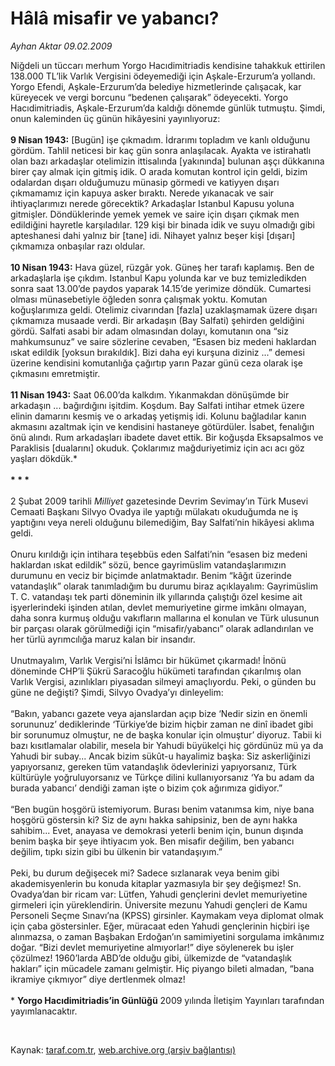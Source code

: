 # Hâlâ misafir ve yabancı?

*Ayhan Aktar 09.02.2009*

<div class="taraf_structure_2col_1zq">
<div class="margen_n">



 <p>Niğdeli un tüccarı merhum Yorgo Hacıdimitriadis kendisine tahakkuk ettirilen 138.000 TL’lik Varlık Vergisini ödeyemediği için Aşkale-Erzurum’a yollandı. Yorgo Efendi, Aşkale-Erzurum’da belediye hizmetlerinde çalışacak, kar küreyecek ve vergi borcunu “bedenen çalışarak” ödeyecekti. Yorgo Hacıdimitriadis, Aşkale-Erzurum’da kaldığı dönemde günlük tutmuştu. Şimdi, onun kaleminden üç günün hikâyesini yayınlıyoruz:<b> <br/><br/>9 Nisan 1943:</b> [Bugün] işe çıkmadım. İdrarımı topladım ve kanlı olduğunu gördüm. Tahlil neticesi bir kaç gün sonra anlaşılacak. Ayakta ve istirahatlı olan bazı arkadaşlar otelimizin ittisalında [yakınında] bulunan aşçı dükkanına birer çay almak için gitmiş idik. O arada komutan kontrol için geldi, bizim odalardan dışarı olduğumuzu münasip görmedi ve katiyyen dışarı çıkmamamız için kapuya asker bıraktı. Nerede yıkanacak ve sair ihtiyaçlarımızı nerede görecektik? Arkadaşlar Istanbul Kapusu yoluna gitmişler. Döndüklerinde yemek yemek ve saire için dışarı çıkmak men edildiğini hayretle karşıladılar. 129 kişi bir binada idik ve suyu olmadığı gibi apteshanesi dahi yalnız bir [tane] idi. Nihayet yalnız beşer kişi [dışarı] çıkmamıza onbaşılar razı oldular.<b> <br/><br/>10 Nisan 1943:</b> Hava güzel, rüzgâr yok. Güneş her tarafı kaplamış. Ben de arkadaşlarla işe çıkdım. Istanbul Kapu yolunda kar ve buz temizledikden sonra saat 13.00’de paydos yaparak 14.15’de yerimize döndük. Cumartesi olması münasebetiyle öğleden sonra çalışmak yoktu. Komutan koğuşlarımıza geldi. Otelimiz civarından [fazla] uzaklaşmamak üzere dışarı çıkmamıza musaade verdi. Bir arkadaşın (Bay Salfati) şehirden geldiğini gördü. Salfati asabi bir adam olmasından dolayı, komutanın ona “siz mahkumsunuz” ve saire sözlerine cevaben, “Esasen biz medeni haklardan ıskat edildik [yoksun bırakıldık]. Bizi daha eyi kurşuna diziniz ...” demesi üzerine kendisini komutanlığa çağırtıp yarın Pazar günü ceza olarak işe çıkmasını emretmiştir.<b> <br/><br/>11 Nisan 1943:</b> Saat 06.00’da kalkdım. Yıkanmakdan dönüşümde bir arkadaşın ... bağırdığını işitdim. Koşdum. Bay Salfati intihar etmek üzere elinin damarını kesmiş ve o arkadaş yetişmiş idi. Kolunu bağladılar kanın akmasını azaltmak için ve kendisini hastaneye götürdüler. İsabet, fenalığın önü alındı. Rum arkadaşları ibadete davet ettik. Bir koğuşda Eksapsalmos ve Paraklisis [dualarını] okuduk. Çoklarımız mağduriyetimiz için acı acı göz yaşları dökdük.*<b> <br/><br/>* * *</b> <br/><br/>2 Şubat 2009 tarihli <i>Milliyet</i> gazetesinde Devrim Sevimay’ın Türk Musevi Cemaati Başkanı Silvyo Ovadya ile yaptığı mülakatı okuduğumda ne iş yaptığını veya nereli olduğunu bilemediğim, Bay Salfati’nin hikâyesi aklıma geldi. <br/><br/>Onuru kırıldığı için intihara teşebbüs eden Salfati’nin “esasen biz medeni haklardan ıskat edildik” sözü, bence gayrimüslim vatandaşlarımızın durumunu en veciz bir biçimde anlatmaktadır. Benim “kâğıt üzerinde vatandaşlık” olarak tanımladığım bu durumu biraz açıklayalım: Gayrimüslim T. C. vatandaşı tek parti döneminin ilk yıllarında çalıştığı özel kesime ait işyerlerindeki işinden atılan, devlet memuriyetine girme imkânı olmayan, daha sonra kurmuş olduğu vakıfların mallarına el konulan ve Türk ulusunun bir parçası olarak görülmediği için “misafir/yabancı” olarak adlandırılan ve her türlü ayrımcılığa maruz kalan bir insandır. <br/><br/>Unutmayalım, Varlık Vergisi’ni İslâmcı bir hükümet çıkarmadı! İnönü döneminde CHP’li Şükrü Saracoğlu hükümeti tarafından çıkarılmış olan Varlık Vergisi, azınlıkları piyasadan silmeyi amaçlıyordu. Peki, o günden bu güne ne değişti? Şimdi, Silvyo Ovadya’yı dinleyelim: <br/><br/>“Bakın, yabancı gazete veya ajanslardan açıp bize ‘Nedir sizin en önemli sorununuz’ dediklerinde ‘Türkiye’de bizim hiçbir zaman ne dinî ibadet gibi bir sorunumuz olmuştur, ne de başka konular için olmuştur’ diyoruz. Tabii ki bazı kısıtlamalar olabilir, mesela bir Yahudi büyükelçi hiç gördünüz mü ya da Yahudi bir subay... Ancak bizim sükût-u hayalimiz başka: Siz askerliğinizi yapıyorsanız, gereken tüm vatandaşlık ödevlerinizi yapıyorsanız, Türk kültürüyle yoğruluyorsanız ve Türkçe dilini kullanıyorsanız ‘Ya bu adam da burada yabancı’ dendiği zaman işte o bizim çok ağırımıza gidiyor.” <br/><br/>“Ben bugün hoşgörü istemiyorum. Burası benim vatanımsa kim, niye bana hoşgörü göstersin ki? Siz de aynı hakka sahipsiniz, ben de aynı hakka sahibim... Evet, anayasa ve demokrasi yeterli benim için, bunun dışında benim başka bir şeye ihtiyacım yok. Ben misafir değilim, ben yabancı değilim, tıpkı sizin gibi bu ülkenin bir vatandaşıyım.” <br/><br/>Peki, bu durum değişecek mi? Sadece sızlanarak veya benim gibi akademisyenlerin bu konuda kitaplar yazmasıyla bir şey değişmez! Sn. Ovadya’dan bir ricam var: Lütfen, Yahudi gençlerini devlet memuriyetine girmeleri için yüreklendirin. Üniversite mezunu Yahudi gençleri de Kamu Personeli Seçme Sınavı’na (KPSS) girsinler. Kaymakam veya diplomat olmak için çaba göstersinler. Eğer, müracaat eden Yahudi gençlerinin hiçbiri işe alınmazsa, o zaman Başbakan Erdoğan’ın samimiyetini sorgulama imkânımız doğar. “Bizi devlet memuriyetine almıyorlar!” diye söylenerek bu işler çözülmez! 1960’larda ABD’de olduğu gibi, ülkemizde de “vatandaşlık hakları” için mücadele zamanı gelmiştir. Hiç piyango bileti almadan, “bana ikramiye çıkmıyor” diye dertlenmek olmaz! <br/><br/>* <b>Yorgo Hacıdimitriadis’in Günlüğü</b> 2009 yılında İletişim Yayınları tarafından yayımlanacaktır.</p>

<br/>


<div id="taraf_not">
</div>

</div>


</div>

Kaynak: [taraf.com.tr](http://taraf.com.tr:80/makale/3944.htm), [web.archive.org (arşiv bağlantısı)](http://web.archive.org/web/20090521202743/http://taraf.com.tr:80/makale/3944.htm)
